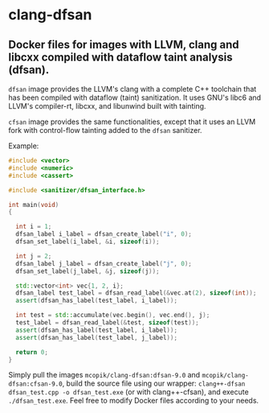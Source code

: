 # clang-dfsan

## Docker files for images with LLVM, clang and libcxx compiled with dataflow taint analysis (dfsan).

`dfsan` image provides the LLVM's clang with a complete C++ toolchain that has been compiled with dataflow (taint) sanitization. It uses GNU's libc6 and LLVM's compiler-rt, libcxx, and libunwind built with tainting.

`cfsan` image provides the same functionalities, except that it uses an LLVM fork with control-flow tainting added to the `dfsan` sanitizer.

Example:

```c++
#include <vector>
#include <numeric>
#include <cassert>

#include <sanitizer/dfsan_interface.h>

int main(void)
{

  int i = 1;
  dfsan_label i_label = dfsan_create_label("i", 0);
  dfsan_set_label(i_label, &i, sizeof(i));

  int j = 2;
  dfsan_label j_label = dfsan_create_label("j", 0);
  dfsan_set_label(j_label, &j, sizeof(j));

  std::vector<int> vec{1, 2, i};
  dfsan_label test_label = dfsan_read_label(&vec.at(2), sizeof(int));
  assert(dfsan_has_label(test_label, i_label));

  int test = std::accumulate(vec.begin(), vec.end(), j);
  test_label = dfsan_read_label(&test, sizeof(test));
  assert(dfsan_has_label(test_label, i_label));
  assert(dfsan_has_label(test_label, j_label));

  return 0;
}
```

Simply pull the images `mcopik/clang-dfsan:dfsan-9.0` and `mcopik/clang-dfsan:cfsan-9.0`, build the source file using our wrapper: `clang++-dfsan dfsan_test.cpp -o dfsan_test.exe` (or with clang++-cfsan), and execute `./dfsan_test.exe`. Feel free to modify Docker files according to your needs.


